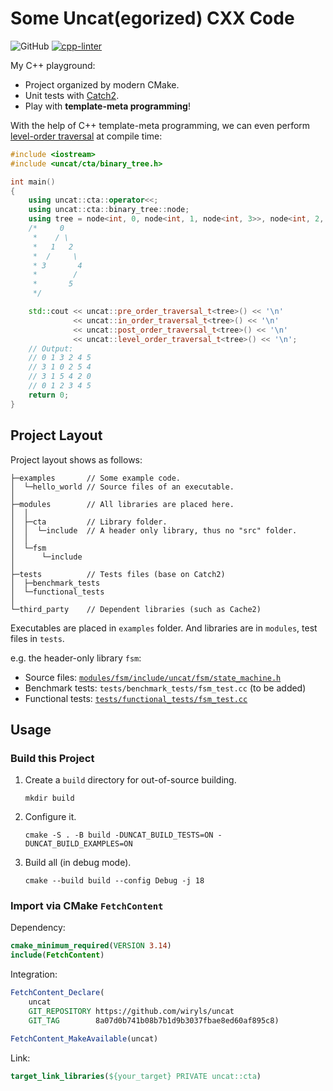 # Some Uncat(egorized) CXX Code

![GitHub](https://img.shields.io/github/license/wiryls/uncat?label=license&logo=github)
[![cpp-linter](https://github.com/cpp-linter/cpp-linter-action/actions/workflows/cpp-linter.yml/badge.svg)](https://github.com/wiryls/uncat/actions/workflows/main.yml)

My C++ playground:

- Project organized by modern CMake.
- Unit tests with [Catch2](https://github.com/catchorg/Catch2).
- Play with **template-meta programming**!

With the help of C++ template-meta programming, we can even perform [level-order traversal](modules/cta/include/uncat/cta/binary_tree.h) at compile time:

```cpp
#include <iostream>
#include <uncat/cta/binary_tree.h>

int main()
{
    using uncat::cta::operator<<;
    using uncat::cta::binary_tree::node;
    using tree = node<int, 0, node<int, 1, node<int, 3>>, node<int, 2, void, node<int, 4, node<int, 5>>>>;
    /*     0
     *    / \
     *   1   2
     *  /     \
     * 3       4
     *        /
     *       5
     */

    std::cout << uncat::pre_order_traversal_t<tree>() << '\n'
              << uncat::in_order_traversal_t<tree>() << '\n'
              << uncat::post_order_traversal_t<tree>() << '\n'
              << uncat::level_order_traversal_t<tree>() << '\n';
    // Output:
    // 0 1 3 2 4 5
    // 3 1 0 2 5 4
    // 3 1 5 4 2 0
    // 0 1 2 3 4 5
    return 0;
}
```

## Project Layout

Project layout shows as follows:

```text
├─examples       // Some example code.
│  └─hello_world // Source files of an executable.
│
├─modules        // All libraries are placed here.
│  │
│  ├─cta         // Library folder.
│  │  └─include  // A header only library, thus no "src" folder.
│  │
│  └─fsm
│      └─include
│
├─tests          // Tests files (base on Catch2)
│  ├─benchmark_tests
│  └─functional_tests
│
└─third_party    // Dependent libraries (such as Cache2)
```

Executables are placed in `examples` folder. And libraries are in `modules`, test files in `tests`.

e.g. the header-only library `fsm`:

- Source files: [`modules/fsm/include/uncat/fsm/state_machine.h`](modules/fsm/include/uncat/fsm/state_machine.h)
- Benchmark tests: `tests/benchmark_tests/fsm_test.cc` (to be added)
- Functional tests: [`tests/functional_tests/fsm_test.cc`](tests/functional_tests/fsm_test.cc)

## Usage

### Build this Project

1. Create a `build` directory for out-of-source building.

    ```shell
    mkdir build
    ```

2. Configure it.

    ```shell
    cmake -S . -B build -DUNCAT_BUILD_TESTS=ON -DUNCAT_BUILD_EXAMPLES=ON
    ```

3. Build all (in debug mode).

    ```shell
    cmake --build build --config Debug -j 18
    ```

### Import via CMake `FetchContent`

Dependency:

```cmake
cmake_minimum_required(VERSION 3.14)
include(FetchContent)
```

Integration:

```cmake
FetchContent_Declare(
    uncat
    GIT_REPOSITORY https://github.com/wiryls/uncat
    GIT_TAG        8a07d0b741b08b7b1d9b3037fbae8ed60af895c8)

FetchContent_MakeAvailable(uncat)
```

Link:

```cmake
target_link_libraries(${your_target} PRIVATE uncat::cta)
```
